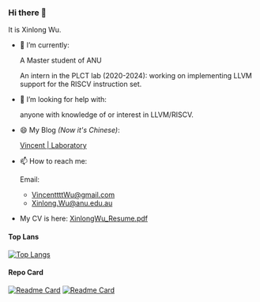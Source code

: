 ### Hi there 👋

It is Xinlong Wu.
- 🔭 I’m currently:

   A Master student of ANU
   
   An intern in the PLCT lab (2020-2024): working on implementing LLVM support for the RISCV instruction set.

- 🤔 I’m looking for help with:

  anyone with knowledge of or interest in LLVM/RISCV.

- 😄 My Blog *(Now it's Chinese)*:

   [Vincent | Laboratory](https://www.wulongxin.com/)

- 📫 How to reach me: 

  Email:
  - VincenttttWu@gmail.com
  - Xinlong.Wu@anu.edu.au

- My CV is here: [XinlongWu_Resume.pdf](XinlongWu_Resume.pdf)



<!---
#### XinlongWu's GitHub stats
[![XinlongWu's GitHub stats](https://github-readme-stats.vercel.app/api?username=Xinlong-Wu&count_private=true&show_icons=true&theme=tokyonight)](https://github.com/Xinlong-Wu)
-->

#### Top Lans
[![Top Langs](https://github-readme-stats.vercel.app/api/top-langs/?username=Xinlong-Wu&layout=compact)](https://github.com/Xinlong-Wu)

#### Repo Card
[![Readme Card](https://github-readme-stats.vercel.app/api/pin/?username=Xinlong-Wu&repo=runtime)](https://github.com/Xinlong-Wu/runtime)
[![Readme Card](https://github-readme-stats.vercel.app/api/pin/?username=Xinlong-Wu&repo=llvm-project)](https://github.com/Xinlong-Wu/llvm-project)


<!-- [![Top Langs](https://github-readme-stats.vercel.app/api/top-langs/?username=Xinlong-Wu)](https://github.com/anuraghazra) -->
<!-- [![XinlongWu's wakatime stats](https://github-readme-stats.vercel.app/api/wakatime?username=Xinlong-Wu)](https://github.com/Xinlong-Wu) -->

<!--
**Xinlong-Wu/Xinlong-Wu** is a ✨ _special_ ✨ repository because its `README.md` (this file) appears on your GitHub profile.

Here are some ideas to get you started:

- 🔭 I’m currently working on ...
- 🌱 I’m currently learning ...
- 👯 I’m looking to collaborate on ...
- 🤔 I’m looking for help with ...
- 💬 Ask me about ...
- 📫 How to reach me: ...
- 😄 Pronouns: ...
- ⚡ Fun fact: ...
-->
